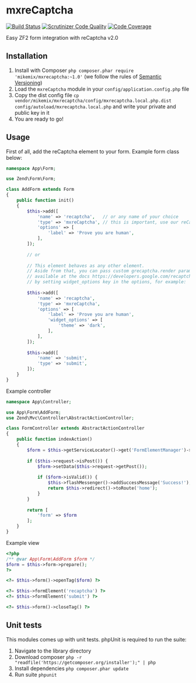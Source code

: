 # mxreCaptcha

[![Build Status](https://scrutinizer-ci.com/g/mikemix/mxreCaptcha/badges/build.png?b=master)](https://scrutinizer-ci.com/g/mikemix/mxreCaptcha/build-status/master) [![Scrutinizer Code Quality](https://scrutinizer-ci.com/g/mikemix/mxreCaptcha/badges/quality-score.png?b=master)](https://scrutinizer-ci.com/g/mikemix/mxreCaptcha/?branch=master) [![Code Coverage](https://scrutinizer-ci.com/g/mikemix/mxreCaptcha/badges/coverage.png?b=master)](https://scrutinizer-ci.com/g/mikemix/mxreCaptcha/?branch=master)

Easy ZF2 form integration with reCaptcha v2.0

## Installation

1. Install with Composer `php composer.phar require 'mikemix/mxrecaptcha:~1.0'` (we follow the rules of [Semantic Versioning](http://semver.org/))
2. Load the `mxreCaptcha` module in your `config/application.config.php` file
3. Copy the dist config file `cp vendor/mikemix/mxrecaptcha/config/mxrecaptcha.local.php.dist config/autoload/mxrecaptcha.local.php` and write your private and public key in it
4. You are ready to go!

## Usage

First of all, add the reCaptcha element to your form. Example form class below:

```php
namespace App\Form;

use Zend\Form\Form;

class AddForm extends Form
{
    public function init()
    {
        $this->add([
            'name' => 'recaptcha',   // or any name of your choice
            'type' => 'mxreCaptcha', // this is important, use our reCaptcha component
            'options' => [
                'label' => 'Prove you are human',
            ],
        ]);
        
        // or
        
        // This element behaves as any other element.
        // Aside from that, you can pass custom grecaptcha.render parameters
        // available at the docs https://developers.google.com/recaptcha/docs/display#render_param
        // by setting widget_options key in the options, for example:
        
        $this->add([
            'name' => 'recaptcha',
            'type' => 'mxreCaptcha',
            'options' => [
                'label' => 'Prove you are human',
                'widget_options' => [
                    'theme' => 'dark',
                ],
            ],
        ]);
        
        $this->add([
            'name' => 'submit',
            'type' => 'submit',
        ]);
    }
}
```

Example controller

```php
namespace App\Controller;

use App\Form\AddForm;
use Zend\Mvc\Controller\AbstractActionController;

class FormController extends AbstractActionController
{
    public function indexAction()
    {
        $form = $this->getServiceLocator()->get('FormElementManager')->get(AddForm::class);
        
        if ($this->request->isPost()) {
            $form->setData($this->request->getPost());
            
            if ($form->isValid()) {
                $this->flashMessenger()->addSuccessMessage('Success!');
                return $this->redirect()->toRoute('home');
            }
        }
        
        return [
            'form' => $form
        ];
    }
}
```

Example view

```php
<?php
/** @var App\Form\AddForm $form */
$form = $this->form->prepare();
?>

<?= $this->form()->openTag($form) ?>

<?= $this->formElement('recaptcha') ?>
<?= $this->formElement('submit') ?>

<?= $this->form()->closeTag() ?>
```

## Unit tests

This modules comes up with unit tests. phpUnit is required to run the suite:

1. Navigate to the library directory
2. Download composer `php -r "readfile('https://getcomposer.org/installer');" | php`
3. Install dependencies `php composer.phar update`
4. Run suite `phpunit`
